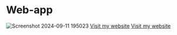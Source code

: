 # Web-app
![Screenshot 2024-09-11 195023](https://github.com/user-attachments/assets/cfcbd034-6bc0-485d-a533-564619f14640)
<a href="https://gkprogrammer.neocities.org/" target="_blank">Visit my website</a>
<a href="https://gkprogrammer.neocities.org/" target="_blank">Visit my website</a>
